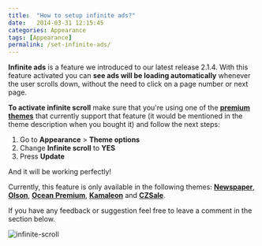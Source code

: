 ```yaml
---
title:  "How to setup infinite ads?"
date:   2014-03-31 12:15:45
categories: Appearance
tags: [Appearance]
permalink: /set-infinite-ads/
---
```

**Infinite ads** is a feature we introduced to our latest release 2.1.4. With this feature activated you can **see ads will be loading automatically** whenever the user scrolls down, without the need to click on a page number or next page.

**To activate infinite scroll** make sure that you're using one of the **[premium themes](http://open-classifieds.com/market/)** that currently support that feature (it would be mentioned in the theme description when you bought it) and follow the next steps:

1. Go to **Appearance** > **Theme options** 
2. Change **Infinite scroll** to **YES** 
3. Press **Update**

And it will be working perfectly!

Currently, this feature is only available in the following themes: **[Newspaper](http://market.open-classifieds.com/themes/newspaper.html)**, **[Olson](http://market.open-classifieds.com/themes/olson.html)**, **[Ocean Premium](http://market.open-classifieds.com/themes/ocean.html)**, **[Kamaleon](http://market.open-classifieds.com/themes/kamaleon.html)** and **[CZSale](http://market.open-classifieds.com/themes/czsale.html)**.

If you have any feedback or suggestion feel free to leave a comment in the section below.

![infinite-scroll](//open-classifieds.com/wp-content/uploads/2014/03/infinite-scroll1.png)

